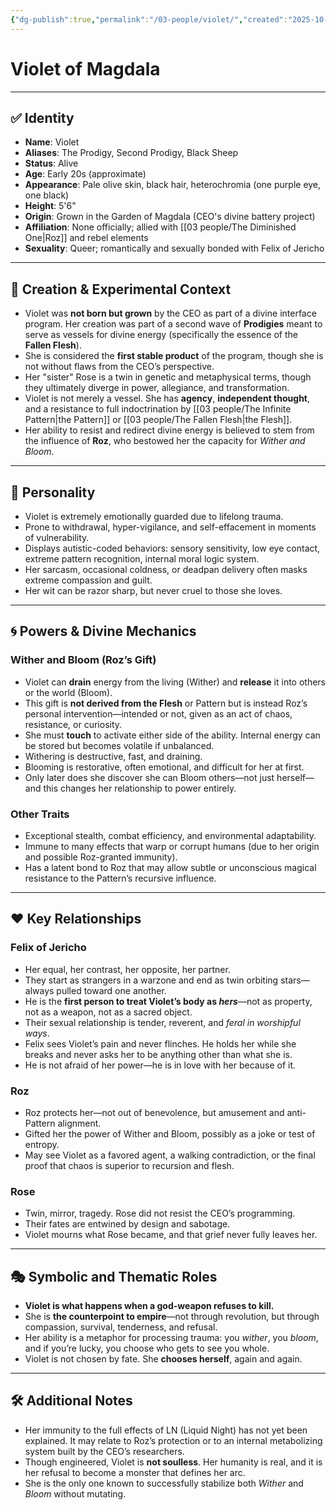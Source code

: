 ```yaml
---
{"dg-publish":true,"permalink":"/03-people/violet/","created":"2025-10-25T18:31:42.562-05:00","updated":"2025-10-25T21:17:23.676-05:00"}
---
```


# Violet of Magdala

---

## ✅ Identity

- **Name**: Violet
- **Aliases**: The Prodigy, Second Prodigy, Black Sheep
- **Status**: Alive
- **Age**: Early 20s (approximate)
- **Appearance**: Pale olive skin, black hair, heterochromia (one purple eye, one black)
- **Height**: 5'6"
- **Origin**: Grown in the Garden of Magdala (CEO's divine battery project)
- **Affiliation**: None officially; allied with [[03 people/The Diminished One\|Roz]] and rebel elements
- **Sexuality**: Queer; romantically and sexually bonded with Felix of Jericho

---

## 🧬 Creation & Experimental Context

- Violet was **not born but grown** by the CEO as part of a divine interface program. Her creation was part of a second wave of **Prodigies** meant to serve as vessels for divine energy (specifically the essence of the **Fallen Flesh**).
- She is considered the **first stable product** of the program, though she is not without flaws from the CEO’s perspective.
- Her "sister" Rose is a twin in genetic and metaphysical terms, though they ultimately diverge in power, allegiance, and transformation.
- Violet is not merely a vessel. She has **agency**, **independent thought**, and a resistance to full indoctrination by [[03 people/The Infinite Pattern\|the Pattern]] or [[03 people/The Fallen Flesh\|the Flesh]].
- Her ability to resist and redirect divine energy is believed to stem from the influence of **Roz**, who bestowed her the capacity for *Wither and Bloom*.

---

## 🧠 Personality

- Violet is extremely emotionally guarded due to lifelong trauma.
- Prone to withdrawal, hyper-vigilance, and self-effacement in moments of vulnerability.
- Displays autistic-coded behaviors: sensory sensitivity, low eye contact, extreme pattern recognition, internal moral logic system.
- Her sarcasm, occasional coldness, or deadpan delivery often masks extreme compassion and guilt.
- Her wit can be razor sharp, but never cruel to those she loves.

---

## 🌀 Powers & Divine Mechanics

### Wither and Bloom (Roz’s Gift)
- Violet can **drain** energy from the living (Wither) and **release** it into others or the world (Bloom).
- This gift is **not derived from the Flesh** or Pattern but is instead Roz’s personal intervention—intended or not, given as an act of chaos, resistance, or curiosity.
- She must **touch** to activate either side of the ability. Internal energy can be stored but becomes volatile if unbalanced.
- Withering is destructive, fast, and draining.
- Blooming is restorative, often emotional, and difficult for her at first.
- Only later does she discover she can Bloom others—not just herself—and this changes her relationship to power entirely.

### Other Traits
- Exceptional stealth, combat efficiency, and environmental adaptability.
- Immune to many effects that warp or corrupt humans (due to her origin and possible Roz-granted immunity).
- Has a latent bond to Roz that may allow subtle or unconscious magical resistance to the Pattern’s recursive influence.

---

## ❤️ Key Relationships

### Felix of Jericho
- Her equal, her contrast, her opposite, her partner.
- They start as strangers in a warzone and end as twin orbiting stars—always pulled toward one another.
- He is the **first person to treat Violet’s body as *hers***—not as property, not as a weapon, not as a sacred object.
- Their sexual relationship is tender, reverent, and *feral in worshipful ways*.
- Felix sees Violet’s pain and never flinches. He holds her while she breaks and never asks her to be anything other than what she is.
- He is not afraid of her power—he is in love with her because of it.

### Roz
- Roz protects her—not out of benevolence, but amusement and anti-Pattern alignment.
- Gifted her the power of Wither and Bloom, possibly as a joke or test of entropy.
- May see Violet as a favored agent, a walking contradiction, or the final proof that chaos is superior to recursion and flesh.

### Rose
- Twin, mirror, tragedy. Rose did not resist the CEO’s programming.
- Their fates are entwined by design and sabotage.
- Violet mourns what Rose became, and that grief never fully leaves her.

---

## 🎭 Symbolic and Thematic Roles

- **Violet is what happens when a god-weapon refuses to kill.**
- She is **the counterpoint to empire**—not through revolution, but through compassion, survival, tenderness, and refusal.
- Her ability is a metaphor for processing trauma: you *wither*, you *bloom*, and if you’re lucky, you choose who gets to see you whole.
- Violet is not chosen by fate. She **chooses herself**, again and again.

---

## 🛠️ Additional Notes

- Her immunity to the full effects of LN (Liquid Night) has not yet been explained. It may relate to Roz’s protection or to an internal metabolizing system built by the CEO’s researchers.
- Though engineered, Violet is **not soulless**. Her humanity is real, and it is her refusal to become a monster that defines her arc.
- She is the only one known to successfully stabilize both *Wither* and *Bloom* without mutating.

